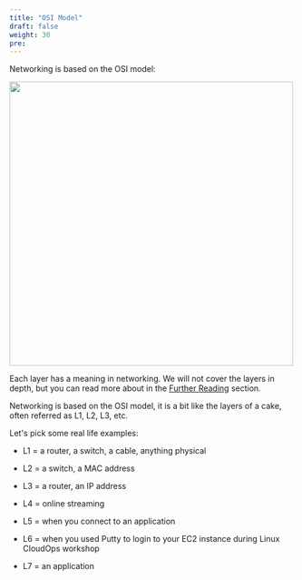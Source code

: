 ```yaml
---
title: "OSI Model"
draft: false
weight: 30
pre: 
---
```


Networking is based on the OSI model:

<img src='/images/osi-model-7-layers.png' width='500px'>

Each layer has a meaning in networking. We will not cover the layers in depth, but you can read more about in the [Further Reading](/further_reading.html) section.

Networking is based on the OSI model, it is a bit like the layers of a cake, often referred as L1, L2, L3, etc.

Let's pick some real life examples:

- L1 = a router, a switch, a cable, anything physical

- L2 = a switch, a MAC address

- L3 = a router, an IP address

- L4 = online streaming

- L5 = when you connect to an application

- L6 = when you used Putty to login to your EC2 instance during Linux CloudOps workshop

- L7 = an application










